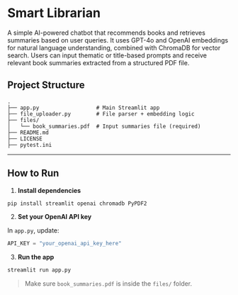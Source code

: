 # Smart Librarian

A simple AI-powered chatbot that recommends books and retrieves summaries based on user queries. It uses GPT-4o and OpenAI embeddings for natural language understanding, combined with ChromaDB for vector search. Users can input thematic or title-based prompts and receive relevant book summaries extracted from a structured PDF file.

## Project Structure

```
.
├── app.py                  # Main Streamlit app
├── file_uploader.py        # File parser + embedding logic
├── files/
│   └── book_summaries.pdf  # Input summaries file (required)
├── README.md
├── LICENSE
├── pytest.ini
```

---

## How to Run

1. **Install dependencies**

```bash
pip install streamlit openai chromadb PyPDF2
```

2. **Set your OpenAI API key**

In `app.py`, update:

```python
API_KEY = "your_openai_api_key_here"
```

3. **Run the app**

```bash
streamlit run app.py
```

> Make sure `book_summaries.pdf` is inside the `files/` folder.
